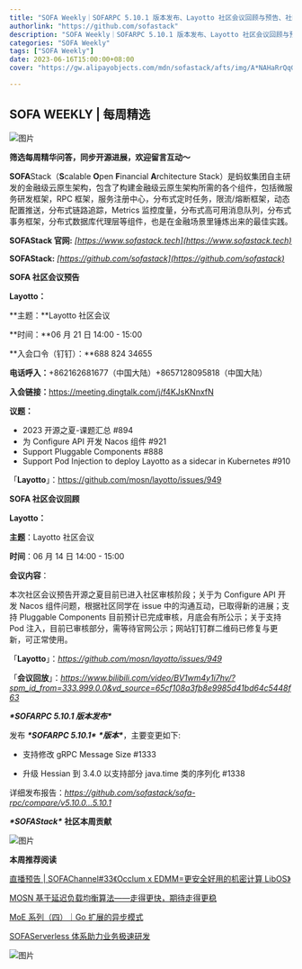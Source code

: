 ```yaml
---
title: "SOFA Weekly｜SOFARPC 5.10.1 版本发布、Layotto 社区会议回顾与预告、社区本周贡献"
authorlink: "https://github.com/sofastack"
description: "SOFA Weekly｜SOFARPC 5.10.1 版本发布、Layotto 社区会议回顾与预告、社区本周贡献"
categories: "SOFA Weekly"
tags: ["SOFA Weekly"]
date: 2023-06-16T15:00:00+08:00
cover: "https://gw.alipayobjects.com/mdn/sofastack/afts/img/A*NAHaRrQqGzAAAAAAAAAAAAAAARQnAQ"

---
```


## SOFA WEEKLY | 每周精选

![图片](https://p3-juejin.byteimg.com/tos-cn-i-k3u1fbpfcp/1e08fca65f7643c783d33f590bb41d5a~tplv-k3u1fbpfcp-zoom-1.image)

**筛选每周精华问答，同步开源进展，欢迎留言互动～**

**SOFA**Stack（**S**calable **O**pen **F**inancial **A**rchitecture Stack）是蚂蚁集团自主研发的金融级云原生架构，包含了构建金融级云原生架构所需的各个组件，包括微服务研发框架，RPC 框架，服务注册中心，分布式定时任务，限流/熔断框架，动态配置推送，分布式链路追踪，Metrics 监控度量，分布式高可用消息队列，分布式事务框架，分布式数据库代理层等组件，也是在金融场景里锤炼出来的最佳实践。

**SOFAStack 官网:** *[https://www.sofastack.tech](https://www.sofastack.tech)*

**SOFAStack:** *[https://github.com/sofastack](https://github.com/sofastack)*

  **SOFA 社区会议预告**

**Layotto：**

**主题：**Layotto 社区会议

**时间：**06 月 21 日 14:00 - 15:00

**入会口令（钉钉）：**688 824 34655

**电话呼入：**+862162681677（中国大陆）+8657128095818（中国大陆）

**入会链接：**<https://meeting.dingtalk.com/j/f4KJsKNnxfN>

**议题：**

- 2023 开源之夏-课题汇总 #894
- 为 Configure API 开发 Nacos 组件 #921
- Support Pluggable Components #888
- Support Pod Injection to deploy Layotto as a sidecar in Kubernetes #910

「**Layotto**」：<https://github.com/mosn/layotto/issues/949>

  **SOFA 社区会议回顾**  

**Layotto：**

**主题**：Layotto 社区会议

**时间**：06 月 14 日 14:00 - 15:00

**会议内容**：

本次社区会议预告开源之夏目前已进入社区审核阶段；关于为 Configure API 开发 Nacos 组件问题，根据社区同学在 issue 中的沟通互动，已取得新的进展；支持 Pluggable Components 目前预计已完成审核，月底会有所公示；关于支持 Pod 注入，目前已审核部分，需等待官网公示；网站钉钉群二维码已修复与更新，可正常使用。



「**Layotto**」：*https://github.com/mosn/layotto/issues/949*

「**会议回放**」：*https://www.bilibili.com/video/BV1wm4y1i7hv/?spm_id_from=333.999.0.0&vd_source=65cf108a3fb8e9985d41bd64c5448f63*



 ***\*SOFARPC 5.10.1 版本发布\**** 

发布 ***\*SOFARPC 5.10.1\**** ***\*版本\****，主要变更如下:



- 支持修改 gRPC Message Size #1333

- 升级 Hessian 到 3.4.0 以支持部分 java.time 类的序列化 #1338

  

详细发布报告：*https://github.com/sofastack/sofa-rpc/compare/v5.10.0...5.10.1*





  ***\*SOFAStack\**** **社区本周贡献**  

![图片](https://mmbiz.qpic.cn/sz_mmbiz_jpg/nibOZpaQKw08ldYvWlHopgtqGzQCTQBYjv841lDh7CGkaPNddibT4IbXXsfXlvRia9PIy2rWiaeV4ZBB6cQgEvSh5Q/640?wx_fmt=jpeg&wxfrom=5&wx_lazy=1&wx_co=1)

  **本周推荐阅读** 

[直播预告 | SOFAChannel#33《Occlum x EDMM=更安全好用的机密计算 LibOS》](https://mp.weixin.qq.com/s/8oDJNhPBly85Hf1_kBBZbQ)

[MOSN 基于延迟负载均衡算法——走得更快，期待走得更稳](https://mp.weixin.qq.com/s/fmeCykwXXe9ptgspyzs-5w)

[MoE 系列（四）｜Go 扩展的异步模式](https://mp.weixin.qq.com/s/to6U_5UfU1LUSj6vGsQQuQ)

[SOFAServerless 体系助力业务极速研发](https://mp.weixin.qq.com/s/s_qL4QoH4yrp2HMCcsuPBw)





![图片](https://mmbiz.qpic.cn/mmbiz_jpg/nibOZpaQKw0icFMvfmJYE2gzNBePWwuuickPbVLQXdjXHytsPOr7fibEPjbYY2TZU8BcwsrJzoLVGQt7j9qJcF6aqw/640?wx_fmt=jpeg&wxfrom=5&wx_lazy=1&wx_co=1)

